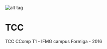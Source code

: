 ![alt tag](https://raw.githubusercontent.com/joaopaulofcc/TCC/Arduino/MIPSDUINO32.jpg)

# TCC
TCC CComp T1 - IFMG campus Formiga - 2016
